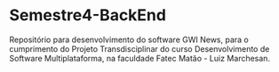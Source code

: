 # Semestre4-BackEnd

Repositório para desenvolvimento do software GWI News, para o cumprimento do Projeto Transdisciplinar do curso Desenvolvimento de Software Multiplataforma, na faculdade Fatec Matão - Luiz Marchesan.
